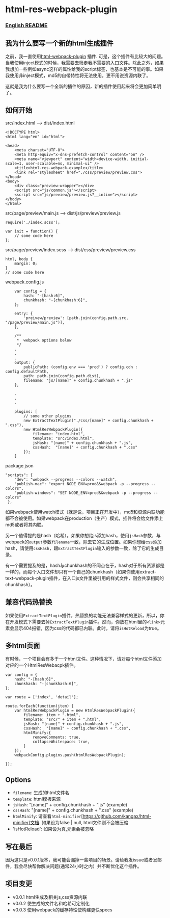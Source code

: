 # html-res-webpack-plugin

### [English README](https://github.com/lcxfs1991/html-res-webpack-plugin)

## 我为什么要写一个新的html生成插件

之前，我一直使用[html-webpack-plugin](https://github.com/ampedandwired/html-webpack-plugin) 插件. 可是，这个插件有比较大的问题。当我使用inject模式的时候，我需要去筛走我不需要的入口文件。除此之外，如果我想加一些例如async这样的属性给我的script标签，也基本是不可能的事。如果我使用非inject模式，md5的自带特性将无法使用，更不用说资源内联了。

这就是我为什么要写一个全新的插件的原因，新的插件使用起来将会更加简单明了。

## 如何开始

src/index.html
--> 
dist/index.html
```
<!DOCTYPE html>
<html lang="en" id="html">

<head>
    <meta charset="UTF-8">
    <meta http-equiv="x-dns-prefetch-control" content="on" />
    <meta name="viewport" content="width=device-width, initial-scale=1, user-scalable=no, minimal-ui" />
    <title>html-res-webpack-example</title>
    <link rel="stylesheet" href="./css/preview/preview.css">
</head>
<body>
    <div class="preview-wrapper"></div>
    <script src="js/common.js"></script>
    <script src="js/preview/preview.js?__inline"></script>
</body>
</html>
```

src/page/preview/main.js
-->
dist/js/preview/preview.js
```
require('./index.scss');

var init = function() {
    // some code here   
};
```

src/page/preview/index.scss
-->
dist/css/preview/preview.css
```
html, body {
    margin: 0;
}
// some code here
```

webpack.config.js
```
    var config = {
        hash: "-[hash:6]",
        chunkhash: "-[chunkhash:6]",
    };
    
    entry: {
		'preivew/preview': [path.join(config.path.src, "/page/preview/main.js")],
	},

    /**
     *  webpack options below
     */
    .
    .
    .
    output: {
        publicPath: (config.env === 'prod') ? config.cdn : config.defaultPath,
        path: path.join(config.path.dist),
        filename: "js/[name]" + config.chunkhash + ".js"
    },
    
    .
    .
    .

    plugins: [
        // some other plugins
        new ExtractTextPlugin("./css/[name]" + config.chunkhash + ".css"),
        new HtmlResWebpackPlugin({
            filename: "index.html",
            template: "src/index.html",
            jsHash: "[name]" + config.chunkhash + ".js",
            cssHash:  "[name]" + config.chunkhash + ".css"
        });
    ]
```

package.json
```
"scripts": {
    "dev": "webpack --progress --colors --watch",
    "publish-mac": "export NODE_ENV=prod&&webpack -p --progress --colors",
    "publish-windows": "SET NODE_ENV=prod&&webpack -p --progress --colors"
 },

```

如果webpack使用watch模式（就是说，项目正在开发中），md5和资源内联功能都不会被使用。如果webpack在production（生产）模式，插件将会给文件添上md5或者将其内联。

另一个值得提的是hash（哈希）。如果你想给js添加hash，使用`jsHash`参数，与webpack的`output`参数`filename`一致，除去它的生成位置。如果你想给css添加hash，请使用`cssHash`，跟`ExtractTextPlugin`输入的参数一致，除了它的生成目录。

有一个需要提及的是，hash与chunkhash的不同点在于，hash对于所有资源都是一样的，而每个入口文件却只有一个自己的chunkhash（如果你使用extract-text-webpack-plugin插件，在入口js文件里被引用的样式文件，则会共享相同的chunkhash）。

## 兼容代码热替换
如果使用`ExtractTextPlugin`插件，热替换的功能无法兼容样式的更新，所以，你在开发模式下需要去掉`ExtractTextPlugin`插件。然而，你放在html里的`<link>`元素会显示404报错，因为css的代码都已内联。此时，请将`isHotReload`为true。

## 多html页面
有时候，一个项目会有多于一个html文件。这种情况下，请对每个html文件添加对应的一个HtmlResWebacpk插件。

```
var config = {
    hash: "-[hash:6]",
    chunkhash: "-[chunkhash:6]",
};

var route = ['index', 'detail'];

route.forEach(function(item) {
    var htmlResWebpackPlugin = new HtmlResWebpackPlugin({
        filename: item + ".html",
        template: "src/" + item + ".html",
        jsHash: "[name]" + config.chunkhash + ".js",
        cssHash:  "[name]" + config.chunkhash + ".css",
        htmlMinify:{
            removeComments: true,
            collapseWhitespace: true,
        }
    });
    webpackConfig.plugins.push(htmlResWebpackPlugin);

});
```

## Options
- `filename`: 生成的html文件名
- `template`: html模板来源
- `jsHash`: "[name]" + config.chunkhash + ".js" (example)
- `cssHash`:  "[name]" + config.chunkhash + ".css" (example)
- `htmlMinify`: 请查看`html-minifier`[https://github.com/kangax/html-minifier]文档. 如果设为false | null, html文件则不会被压缩
- 'isHotReload': 如果设为真,<link>元素会被忽略

## 写在最后
因为这只是v0.0.1版本，我可能会漏掉一些项目的场景。请给我发issue或者发邮件，我会尽快帮你解决问题(通常24小时之内）并不断优化这个插件。


## 项目变更
- v0.0.1 html生成及相关js,css资源内联
- v0.0.2 使生成的文件名和哈希可定制化
- v0.0.3 使用webpack的缓存特性使构建更快specs
